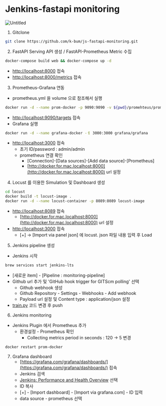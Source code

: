 # Jenkins-fastapi monitoring

![Untitled](https://github.com/k-bum/js-fastapi-monitoring/assets/96854885/1397d2b3-ed69-49e2-9301-a84181bc61d6)

1. Gitclone

```bash
git clone https://github.com/k-bum/js-fastapi-monitoring.git
```

2. FastAPI Serving API 생성 / FastAPI-Prometheus Metric 수집

```bash
docker-compose build web && docker-compose up -d
```

- [http://localhost:8000](http://localhost:8000) 접속
- [http://localhost:8000/metrics](http://localhost:8000/metrics) 접속
3. Prometheus-Grafana 연동
- prometheus.yml 을 volume 으로 참조해서 실행

```bash
docker run -d --name prom-docker -p 9090:9090 -v ${pwd}/promehteus/prometheus.yml:/etc/prometheus/prometheus.yml prom/prometheus
```

- [http://localhost:9090/targets](http://localhost:9090/targets) 접속
- Grafana 실행

```bash
docker run -d --name grafana-docker -ㅔ 3000:3000 grafana/grafana
```

- [http://localhost:3000](http://localhost:9090/targets) 접속
    - 초기 ID/password : admin/admin
    - prometheus 연결 확인
        - [Connection]-[Data sources]-[Add data source]-[Prometheus]
        - [http://docker.for.mac.localhost:8000](http://docker.for.mac.localhost:8000) url 설정
4. Locust 를 이용한 Simulation 및 Dashboard 생성

```bash
cd locust
docker build -t locust-image .
docker run -d --name locust-container -p 8089:8089 locust-image
```

- [http://localhost:8089](http://localhost:8089) 접속
    - [http://docker.for.mac.localhost:8000](http://docker.for.mac.localhost:8000) url 설정
- [http://localhost:3000](http://localhost:3000) 접속
    - [+] → [Import via panel json] 에 locust. json 파일 내용 입력 후 Load
5. Jenkins pipeline 생성
- Jenkins 시작

```bash
brew services start jenkins-lts
```

- [새로운 item] - [Pipeline : monitoring-pipeline]
- Github url 추가 및 'GitHub hook trigger for GITScm polling' 선택
    - Github webhook 생성
    - Github Repository - Settings - Webhooks - Add webhook
    - Payload url 설정 및 Content type : application/json 설정
- [train.py](http://train.py) 코드 변경 후 push
6. Jenkins monitoring
- Jenkins Plugin 에서 Prometheus 추가
    - 환경설정 - Prometheus 확인
        - Collecting metrics period in seconds : 120 → 5 변경

```bash
docker restart prom-docker
```

7. Grafana dashboard
    - [https://grafana.com/grafana/dashboards/](https://grafana.com/grafana/dashboards/) 접속
    - Jenkins 검색
    - [Jenkins: Performance and Health Overview](https://grafana.com/grafana/dashboards/9964) 선택
    - ID 복사
    - [+] - [Import dashboard] - [Import via grafana.com] - ID 입력
    - data source - prometheus 선택
